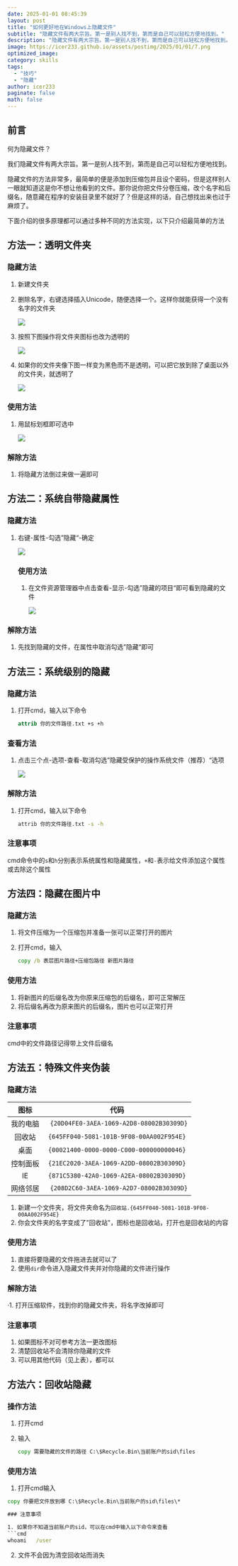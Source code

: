 ```yaml
---
date: 2025-01-01 08:45:39
layout: post
title: "如何更好地在Windows上隐藏文件"
subtitle: "隐藏文件有两大宗旨。第一是别人找不到，第而是自己可以轻松方便地找到。"
description: "隐藏文件有两大宗旨。第一是别人找不到，第而是自己可以轻松方便地找到。"
image: https://icer233.github.io/assets/postimg/2025/01/01/7.png
optimized_image:
category: skills
tags:
  - "技巧"
  - "隐藏"
author: icer233
paginate: false
math: false
---
```


## 前言

何为隐藏文件？

我们隐藏文件有两大宗旨。第一是别人找不到，第而是自己可以轻松方便地找到。

隐藏文件的方法非常多，最简单的便是添加到压缩包并且设个密码，但是这样别人一眼就知道这是你不想让他看到的文件。那你说你把文件分卷压缩，改个名字和后缀名，随意藏在程序的安装目录里不就好了？但是这样的话，自己想找出来也过于麻烦了。

下面介绍的很多原理都可以通过多种不同的方法实现，以下只介绍最简单的方法

## 方法一：透明文件夹

### 隐藏方法

1. 新建文件夹

2. 删除名字，右键选择插入Unicode，随便选择一个。这样你就能获得一个没有名字的文件夹

   ![](https://icer233.github.io/assets/postimg/2025/01/01/1.png)

3. 按照下图操作将文件夹图标也改为透明的

   ![](https://icer233.github.io/assets/postimg/2025/01/01/2.png)

4. 如果你的文件夹像下图一样变为黑色而不是透明，可以把它放到除了桌面以外的文件夹，就透明了

   ![](https://icer233.github.io/assets/postimg/2025/01/01/3.png)

### 使用方法

1. 用鼠标划框即可选中

   ![](https://icer233.github.io/assets/postimg/2025/01/01/4.png)

### 解除方法

1. 将隐藏方法倒过来做一遍即可

## 方法二：系统自带隐藏属性

### 隐藏方法

1. 右键-属性-勾选”隐藏“-确定

   ![](https://icer233.github.io/assets/postimg/2025/01/01/5.png)

   ### 使用方法

   1. 在文件资源管理器中点击查看-显示-勾选”隐藏的项目“即可看到隐藏的文件

      ![](https://icer233.github.io/assets/postimg/2025/01/01/6.png)

### 解除方法

1. 先找到隐藏的文件，在属性中取消勾选”隐藏“即可

## 方法三：系统级别的隐藏

### 隐藏方法

1. 打开cmd，输入以下命令

   ```cmd
   attrib 你的文件路径.txt +s +h
   ```

### 查看方法

1. 点击三个点-选项-查看-取消勾选”隐藏受保护的操作系统文件（推荐）“选项

   ![](https://icer233.github.io/assets/postimg/2025/01/01/7.png)

### 解除方法

1. 打开cmd，输入以下命令

   ```bash
   attrib 你的文件路径.txt -s -h
   ```

### 注意事项

cmd命令中的`s`和`h`分别表示系统属性和隐藏属性，`+`和`-`表示给文件添加这个属性或去除这个属性

## 方法四：隐藏在图片中

### 隐藏方法

1. 将文件压缩为一个压缩包并准备一张可以正常打开的图片

2. 打开cmd，输入

   ```cmd
   copy /b 表层图片路径+压缩包路径 新图片路径
   ```

### 使用方法

1. 将新图片的后缀名改为你原来压缩包的后缀名，即可正常解压
2. 将后缀名再改为原来图片的后缀名，图片也可以正常打开

### 注意事项

cmd中的文件路径记得带上文件后缀名

## 方法五：特殊文件夹伪装

### 隐藏方法

|   图标   |                   代码                    |
| :------: | :---------------------------------------: |
| 我的电脑 | ` {20D04FE0-3AEA-1069-A2D8-08002B30309D}` |
|  回收站  | `{645FF040-5081-101B-9F08-00AA002F954E}`  |
|   桌面   | `{00021400-0000-0000-C000-000000000046}`  |
| 控制面板 | `{21EC2020-3AEA-1069-A2DD-08002B30309D}`  |
|    IE    | `{871C5380-42A0-1069-A2EA-08002B30309D}`  |
| 网络邻居 | ` {208D2C60-3AEA-1069-A2D7-08002B30309D}` |

1. 新建一个文件夹，将文件夹命名为`回收站.{645FF040-5081-101B-9F08-00AA002F954E}`
1. 你会文件夹的名字变成了"回收站"，图标也是回收站，打开也是回收站的内容 

### 使用方法

1. 直接将要隐藏的文件拖进去就可以了
2. 使用`dir`命令进入隐藏文件夹并对你隐藏的文件进行操作

### 解除方法

·1. 打开压缩软件，找到你的隐藏文件夹，将名字改掉即可

### 注意事项

1. 如果图标不对可参考方法一更改图标
2. 清楚回收站不会清除你隐藏的文件
3. 可以用其他代码（见上表），都可以

## 方法六：回收站隐藏

### 操作方法

1. 打开cmd

2. 输入

   ``` cmd
   copy 需要隐藏的文件的路径 C:\$Recycle.Bin\当前账户的sid\files
   ```

### 使用方法

1.  打开cmd输入

   ```cmd
   copy 你要把文件放到哪 C:\$Recycle.Bin\当前账户的sid\files\*

### 注意事项

1. 如果你不知道当前账户的sid，可以在cmd中输入以下命令来查看
   ```cmd
   whoami   /user
   ```

2. 文件不会因为清空回收站而消失
